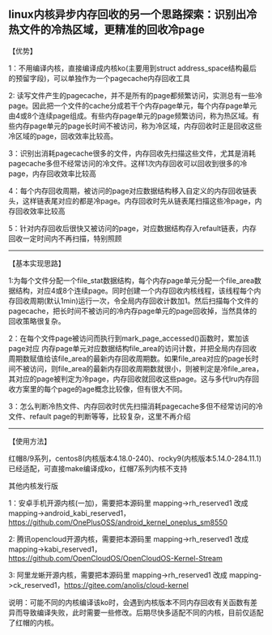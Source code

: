 linux内核异步内存回收的另一个思路探索：识别出冷热文件的冷热区域，更精准的回收冷page
-------------------------------------
【优势】

1：不用编译内核，直接编译成内核ko(主要用到struct address_space结构最后的预留字段)，可以单独作为一个pagecache内存回收工具

2: 读写文件产生的pagecache，并不是所有的page都频繁访问，实测总有一些冷page。因此把一个文件的cache分成若干个内存page单元，每个内存page单元由4或8个连续page组成。有些内存page单元的page频繁访问，称为热区域。有些内存page单元的page长时间不被访问，称为冷区域，内存回收时正是回收这些冷区域的page，回收效率比较高。

3：识别出消耗pagecache很多的文件，内存回收先扫描这些文件，尤其是消耗pagecache多但不经常访问的冷文件。这样1次内存回收可以回收到很多的冷page，内存回收效率比较高

4：每个内存回收周期，被访问的page对应数据结构移入自定义的内存回收链表头，这样链表尾对应的都是冷page。内存回收时先从链表尾扫描这些冷page，内存回收效率比较高

5：针对内存回收后很快又被访问的page，对应数据结构存入refault链表，内存回收一定时间内不再扫描，特别照顾


-------------------------------------
【基本实现思路】

1:为每个文件分配一个file_stat数据结构，每个内存page单元分配一个file_area数据结构，对应4或8个连续page。同时创建一个内存回收内核线程，该线程每个内存回收周期(默认1min)运行一次，令全局内存回收计数加1。然后扫描每个文件的pagecache，把长时间不被访问的冷内存page单元的page回收掉，当然具体的回收策略很复杂。

2：在每个文件page被访问而执行到mark_page_accessed()函数时，累加该page对应 内存page单元对应数据结构file_area的访问计数，并把全局内存回收周期数赋值给该file_area的最新内存回收周期数。如果file_area对应的page长时间不被访问，则file_area的最新内存回收周期数就很小，则被判定是冷file_area，其对应的page被判定为冷page，内存回收就回收这些page。这与多代lru内存回收方案里的每个page的age概念比较像，但有很大不同。

3：怎么判断冷热文件、内存回收时优先扫描消耗pagecache多但不经常访问的冷文件、refault page的判断等等，比较复杂，这里不再介绍


-------------------------------------
【使用方法】

红帽8/9系列，centos8(内核版本4.18.0-240)、rocky9(内核版本5.14.0-284.11.1)已经适配，可直接make编译成ko，红帽7系列内核不支持

其他内核发行版

1：安卓手机开源内核(一加)，需要把本源码里 mapping->rh_reserved1 改成 mapping->android_kabi_reserved1，https://github.com/OnePlusOSS/android_kernel_oneplus_sm8550

2: 腾讯opencloud开源内核，需要把本源码里 mapping->rh_reserved1 改成 mapping->kabi_reserved1，https://github.com/OpenCloudOS/OpenCloudOS-Kernel-Stream

3: 阿里龙蜥开源内核，需要把本源码里 mapping->rh_reserved1 改成 mapping->ck_reserved1，https://gitee.com/anolis/cloud-kernel


说明：可能不同的内核编译该ko时，会遇到内核版本不同内存回收有关函数有差异而导致编译失败，此时需要一些修改。后期尽快多适配不同的内核，目前仅适配了红帽的内核。
